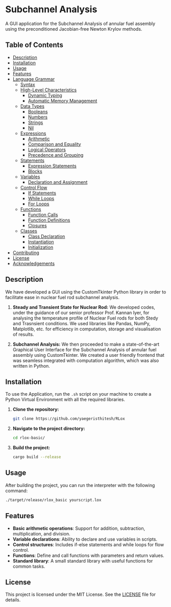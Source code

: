 # Subchannel Analysis

A GUI application for the Subchannel Analysis of annular fuel assembly using the preconditioned Jacobian-free Newton Krylov methods.

## Table of Contents
- [Description](#description)
- [Installation](#installation)
- [Usage](#usage)
- [Features](#features)
- [Language Grammar](#language-grammar)
  - [Syntax](#syntax)
  - [High-Level Characteristics](#high-level-characteristics)
    - [Dynamic Typing](#dynamic-typing)
    - [Automatic Memory Management](#automatic-memory-management)
  - [Data Types](#data-types)
    - [Booleans](#booleans)
    - [Numbers](#numbers)
    - [Strings](#strings)
    - [Nil](#nil)
  - [Expressions](#expressions)
    - [Arithmetic](#arithmetic)
    - [Comparison and Equality](#comparison-and-equality)
    - [Logical Operators](#logical-operators)
    - [Precedence and Grouping](#precedence-and-grouping)
  - [Statements](#statements)
    - [Expression Statements](#expression-statements)
    - [Blocks](#blocks)
  - [Variables](#variables)
    - [Declaration and Assignment](#declaration-and-assignment)
  - [Control Flow](#control-flow)
    - [If Statements](#if-statements)
    - [While Loops](#while-loops)
    - [For Loops](#for-loops)
  - [Functions](#functions)
    - [Function Calls](#function-calls)
    - [Function Definitions](#function-definitions)
    - [Closures](#closures)
  - [Classes](#classes)
    - [Class Declaration](#class-declaration)
    - [Instantiation](#instantiation)
    - [Initialization](#initialization)
- [Contributing](#contributing)
- [License](#license)
- [Acknowledgements](#acknowledgements)

## Description
We have developed a GUI using the CustomTkinter Python library in order to facilitate ease in nuclear fuel rod subchannel analysis.
1. **Steady and Transient State for Nuclear Rod:**
    We developed codes, under the guidance of our senior professor Prof. Kannan Iyer, for analysing the temperature profile of Nuclear Fuel rods for both Stedy and Trasnsient conditions. We used libraries like Pandas, NumPy, Matplotlib, etc. for efficiency in computation, storage and visualisation of results.

2. **Subchannel Analysis:**
    We then proceeded to make a state-of-the-art Graphical User Interface for the Subchannel Analysis of annular fuel assembly using CustomTkinter. We created a user friendly frontend that was seamless integrated with computation algorithm, which was also written in Python.

## Installation
To use the Application, run the `.sh` script on your machine to create a Python Virtual Environment with all the required libraries.

1. **Clone the repository:**
    ```sh
    git clone https://github.com/yaegeristhitesh/RLox
    ```
2. **Navigate to the project directory:**
    ```sh
    cd rlox-basic/
    ```
3. **Build the project:**
    ```sh
    cargo build --release
    ```

## Usage
After building the project, you can run the interpreter with the following command:

```sh
./target/release/rlox_basic yourscript.lox
```

## Features
- **Basic arithmetic operations**: Support for addition, subtraction, multiplication, and division.
- **Variable declarations**: Ability to declare and use variables in scripts.
- **Control structures**: Includes if-else statements and while loops for flow control.
- **Functions**: Define and call functions with parameters and return values.
- **Standard library**: A small standard library with useful functions for common tasks.

## License
This project is licensed under the MIT License. See the [LICENSE](LICENSE) file for details.
